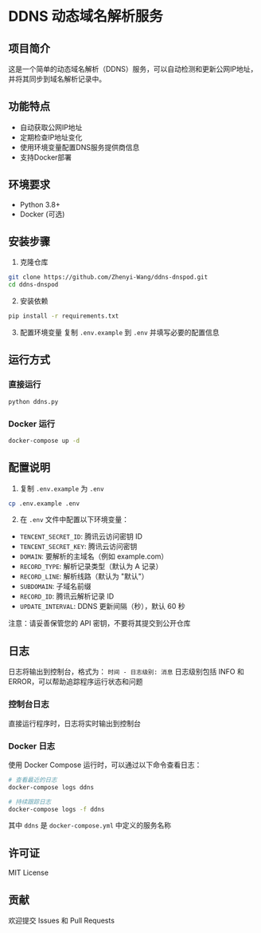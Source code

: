 # DDNS 动态域名解析服务

## 项目简介
这是一个简单的动态域名解析（DDNS）服务，可以自动检测和更新公网IP地址，并将其同步到域名解析记录中。

## 功能特点
- 自动获取公网IP地址
- 定期检查IP地址变化
- 使用环境变量配置DNS服务提供商信息
- 支持Docker部署

## 环境要求
- Python 3.8+
- Docker (可选)

## 安装步骤
1. 克隆仓库
```bash
git clone https://github.com/Zhenyi-Wang/ddns-dnspod.git
cd ddns-dnspod
```

2. 安装依赖
```bash
pip install -r requirements.txt
```

3. 配置环境变量
复制 `.env.example` 到 `.env` 并填写必要的配置信息

## 运行方式
### 直接运行
```bash
python ddns.py
```

### Docker 运行
```bash
docker-compose up -d
```

## 配置说明
1. 复制 `.env.example` 为 `.env`
```bash
cp .env.example .env
```

2. 在 `.env` 文件中配置以下环境变量：
- `TENCENT_SECRET_ID`: 腾讯云访问密钥 ID
- `TENCENT_SECRET_KEY`: 腾讯云访问密钥
- `DOMAIN`: 要解析的主域名（例如 example.com）
- `RECORD_TYPE`: 解析记录类型（默认为 A 记录）
- `RECORD_LINE`: 解析线路（默认为 "默认"）
- `SUBDOMAIN`: 子域名前缀
- `RECORD_ID`: 腾讯云解析记录 ID
- `UPDATE_INTERVAL`: DDNS 更新间隔（秒），默认 60 秒

注意：请妥善保管您的 API 密钥，不要将其提交到公开仓库

## 日志
日志将输出到控制台，格式为：
`时间 - 日志级别: 消息`
日志级别包括 INFO 和 ERROR，可以帮助追踪程序运行状态和问题

### 控制台日志
直接运行程序时，日志将实时输出到控制台

### Docker 日志
使用 Docker Compose 运行时，可以通过以下命令查看日志：
```bash
# 查看最近的日志
docker-compose logs ddns

# 持续跟踪日志
docker-compose logs -f ddns
```
其中 `ddns` 是 `docker-compose.yml` 中定义的服务名称

## 许可证
MIT License

## 贡献
欢迎提交 Issues 和 Pull Requests